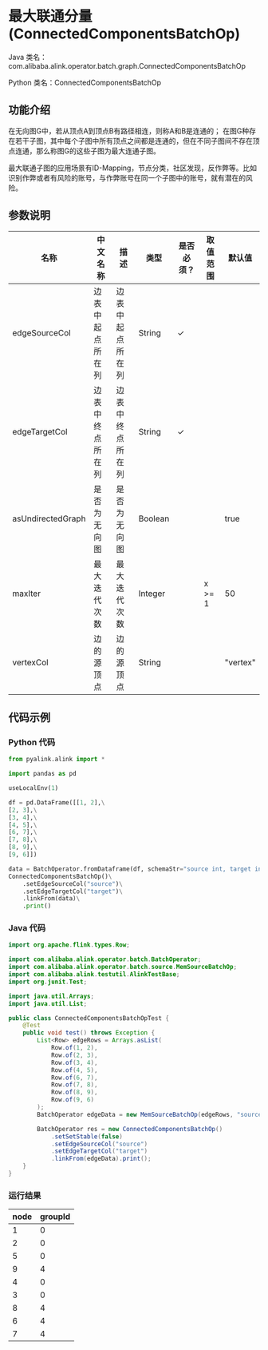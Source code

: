 # 最大联通分量 (ConnectedComponentsBatchOp)
Java 类名：com.alibaba.alink.operator.batch.graph.ConnectedComponentsBatchOp

Python 类名：ConnectedComponentsBatchOp


## 功能介绍

在无向图G中，若从顶点A到顶点B有路径相连，则称A和B是连通的；
在图G种存在若干子图，其中每个子图中所有顶点之间都是连通的，但在不同子图间不存在顶点连通，那么称图G的这些子图为最大连通子图。

最大联通子图的应用场景有ID-Mapping，节点分类，社区发现，反作弊等。比如识别作弊或者有风险的账号，与作弊账号在同一个子图中的账号，就有潜在的风险。

## 参数说明


| 名称 | 中文名称 | 描述 | 类型 | 是否必须？ | 取值范围 | 默认值 |
| --- | --- | --- | --- | --- | --- | --- |
| edgeSourceCol | 边表中起点所在列 | 边表中起点所在列 | String | ✓ |  |  |
| edgeTargetCol | 边表中终点所在列 | 边表中终点所在列 | String | ✓ |  |  |
| asUndirectedGraph | 是否为无向图 | 是否为无向图 | Boolean |  |  | true |
| maxIter | 最大迭代次数 | 最大迭代次数 | Integer |  | x >= 1 | 50 |
| vertexCol | 边的源顶点 | 边的源顶点 | String |  |  | "vertex" |


## 代码示例
### Python 代码
```python
from pyalink.alink import *

import pandas as pd

useLocalEnv(1)

df = pd.DataFrame([[1, 2],\
[2, 3],\
[3, 4],\
[4, 5],\
[6, 7],\
[7, 8],\
[8, 9],\
[9, 6]])

data = BatchOperator.fromDataframe(df, schemaStr="source int, target int")
ConnectedComponentsBatchOp()\
    .setEdgeSourceCol("source")\
    .setEdgeTargetCol("target")\
    .linkFrom(data)\
    .print()
```

### Java 代码
```java
import org.apache.flink.types.Row;

import com.alibaba.alink.operator.batch.BatchOperator;
import com.alibaba.alink.operator.batch.source.MemSourceBatchOp;
import com.alibaba.alink.testutil.AlinkTestBase;
import org.junit.Test;

import java.util.Arrays;
import java.util.List;

public class ConnectedComponentsBatchOpTest {
	@Test
	public void test() throws Exception {
		List<Row> edgeRows = Arrays.asList(
			Row.of(1, 2),
			Row.of(2, 3),
			Row.of(3, 4),
			Row.of(4, 5),
			Row.of(6, 7),
			Row.of(7, 8),
			Row.of(8, 9),
			Row.of(9, 6)
		);
		BatchOperator edgeData = new MemSourceBatchOp(edgeRows, "source int,target int");

		BatchOperator res = new ConnectedComponentsBatchOp()
			.setSetStable(false)
			.setEdgeSourceCol("source")
			.setEdgeTargetCol("target")
			.linkFrom(edgeData).print();
	}
}
```

### 运行结果

node|groupId
----|-------
1|0
2|0
5|0
9|4
4|0
3|0
8|4
6|4
7|4


